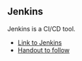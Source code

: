 ## Jenkins
Jenkins is a CI/CD tool.

- [Link to Jenkins](https://mcsapps.utm.utoronto.ca/jenkins)
- [Handout to follow](https://cmsweb.utsc.utoronto.ca/cscc01f19/tutorials/Jenkins/Jenkins%20Tutorial.html)
